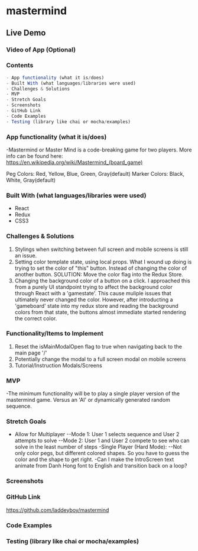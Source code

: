 # mastermind

## Live Demo

### Video of App (Optional)

### Contents

```javascript
- App functionality (what it is/does)
- Built With (what languages/libraries were used)
- Challenges & Solutions
- MVP
- Stretch Goals
- Screenshots
- GitHub Link
- Code Examples
- Testing (library like chai or mocha/examples)
```

### App functionality (what it is/does)

-Mastermind or Master Mind is a code-breaking game for two players.  More info can be found here: <https://en.wikipedia.org/wiki/Mastermind_(board_game)>

Peg Colors: Red, Yellow, Blue, Green, Gray(default)
Marker Colors: Black, White, Gray(default)

### Built With (what languages/libraries were used)

- React
- Redux
- CSS3

### Challenges & Solutions

1) Stylings when switching between full screen and mobile screens is still an issue.
2) Setting color template state, using local props.  What I wound up doing is trying to set the color of "this" button.  Instead of changing the color of another button.  SOLUTION: Move the color flag into the Redux Store.
3) Changing the background color of a button on a click. I approached this from a purely UI standpoint trying to affect the background color through React with a 'gamestate'.  This cause muliple issues that ultimately never changed the color.  However, after introducting a 'gameboard' state into my redux store and reading the background colors from that state, the buttons almost immediate started rendering the correct color.

### Functionality/Items to Implement

1) Reset the isMainModalOpen flag to true when navigating back to the main page '/'
2) Potentially change the modal to a full screen modal on mobile screens
3) Tutorial/Instruction Modals/Screens

### MVP

-The minimum functionality will be to play a single player version of the mastermind game.  Versus an 'AI' or dynamically generated random sequence.  

### Stretch Goals

- Allow for Multiplayer
--Mode 1: User 1 selects sequence and User 2 attempts to solve
--Mode 2: User 1 and User 2 compete to see who can solve in the least number of steps
-Single  Player (Hard Mode):
--Not only color pegs, but different colored shapes. So you have to guess the color and the shape to get right.
-Can I make the IntroScreen text animate from Danh Hong font to English and transition back on a loop?

### Screenshots

### GitHub Link

<https://github.com/laddeyboy/mastermind>

### Code Examples

### Testing (library like chai or mocha/examples)
